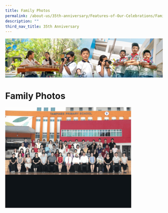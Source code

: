 ```yaml
---
title: Family Photos
permalink: /about-us/35th-anniversary/Features-of-Our-Celebrations/Family-Photos/
description: ""
third_nav_title: 35th Anniversary
---
```

![](/images/AboutUs.jpg)

Family Photos
=============


<img src="/images/Family.gif" style="width:80%">

